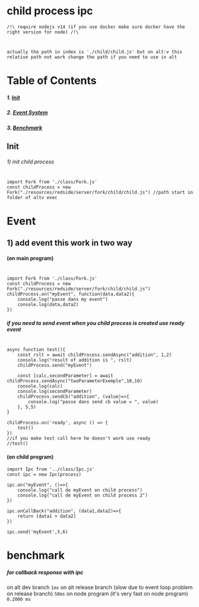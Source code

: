# child process ipc
`/!\ require nodejs v14 (if you use docker make sure docker have the right version for node) /!\`
#
`actually the path in index is './child/child.js' but on alt:v this relative path not work change the path if you need to use in alt`

# Table of Contents
##### 1. [Init](#Init)
##### 2. [Event System](#event)
##### 3. [Benchmark](#benchmark)
## Init
###### 1) init child process
#
```JS
import Fork from './class/Fork.js'
const childProcess = new Fork("./resources/redside/server/fork/child/child.js") //path start in folder of altv exec
```
#
# Event
## 1) add event this work in two way
#### (on main program)
#
```JS
import Fork from './class/Fork.js'
const childProcess = new Fork("./resources/redside/server/fork/child/child.js")
childProcess.on("myEvent", function(data,data2){
    console.log("passe dans my event")
    console.log(data,data2)
})
```
##### if you need to send event when you child process is created use ready event
#
```JS
async function test(){
    const rslt = await childProcess.sendAsync("addition", 1,2)
    console.log("result of addition is ", rslt)
    childProcess.send("myEvent")

    const [calc,secondParameter] = await childProcess.sendAsync("twoParameterExemple",10,10)
    console.log(calc)
    console.log(secondParameter)
    childProcess.sendCb("addition", (value)=>{
        console.log("passe dans send cb value = ", value)
    }, 5,5)
}

childProcess.on('ready', async () => {
    test()
})
//if you make test call here he doesn't work use ready
//test()
```

#### (on child program)
```JS
import Ipc from '../class/Ipc.js'
const ipc = new Ipc(process)

ipc.on("myEvent", ()=>{
    console.log("call de myEvent on child process")
    console.log("call de myEvent on child process 2")
})

ipc.onCallBack("addition", (data1,data2)=>{
    return [data1 + data2]
})

ipc.send('myEvent',5,6)
```
# benchmark
##### for callback response with ipc
on alt dev branch
`1ms`
on alt release branch (slow due to event loop problem on release branch)
`50ms`
on node program (it's very fast on node program)
`0.2000 ms`

